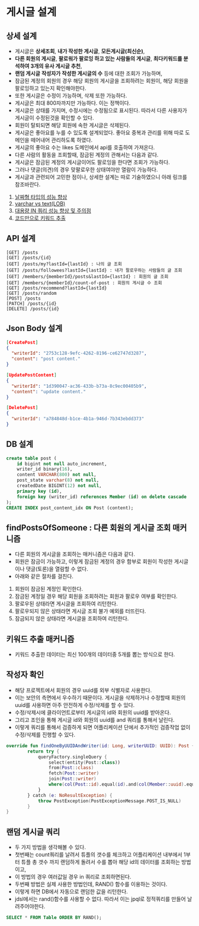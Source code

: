 # 게시글 설계

## 상세 설계
* 게시글은 **상세조회**, **내가 작성한 게시글**, **모든게시글(최신순)**,
* **다른 회원의 게시글**, **팔로워가 팔로잉 하고 있는 사람들의 게시글**, **최다키워드를 분석하여 3개의 유사 게시글 추천**,
* **랜덤 게시글** **작성자가 작성한 게시글의 수** 등에 대한 조회가 가능하며,
* 잠금된 계정의 회원의 경우 해당 회원의 게시글을 조회하려는 회원이, 해당 회원을 팔로잉하고 있는지 확인해야한다.
* 또한 게시글은 수정이 가능하며, 삭제 또한 가능하다.
* 게시글은 최대 800자까지만 가능하다. 이는 정책이다.
* 게시글은 상태를 가지며, 수정시에는 수정됨으로 표시된다. 따라서 다른 사용자가 게시글이 수정된것을 확인할 수 있다.
* 회원이 탈퇴되면 해당 회원에 속한 게시글은 삭제된다.
* 게시글은 좋아요를 누를 수 있도록 설계되었다. 좋아요 중복과 관리를 위해 따로 도메인을 떼어내어 관리하도록 하였다.
* 게시글의 좋아요 수는 likes 도메인에서 api를 호출하여 가져온다.
* 다른 사람의 활동을 조회할때, 잠금된 계정의 관해서는 다음과 같다.
* 게시글은 잠금된 계정의 게시글이어도 팔로잉을 한다면 조회가 가능하다.
* 그러나 댓글(의견)의 경우 맞팔로우한 상태여야만 열람이 가능하다.
* 게시글과 관련되어 고민한 점이나, 상세한 설계는 따로 기술하였으니 아래 링크를 참조바란다.
1. [날짜형 타입의 성능 향상](https://github.com/liveforone/howru/blob/master/Documents/DATETIME_PERFORMANCE.md)
2. [varchar vs text(LOB)](https://github.com/liveforone/howru/blob/master/Documents/VARCHAR_VS_TEXT.md)
3. [대용량 IN 쿼리 성능 향상 및 주의점](https://github.com/liveforone/howru/blob/master/Documents/BULK_IN_QUERY_PERFORMANCE.md)
4. [코드만으로 키워드 추출](https://github.com/liveforone/howru/blob/master/Documents/KEYWORD_EXTRACT_RECOMMEND.md)

## API 설계
```
[GET] /posts
[GET] /posts/{id}
[GET] /posts/my?lastId={lastId} : 나의 글 조회
[GET] /posts/followees?lastId={lastId} : 내가 팔로우하는 사람들의 글 조회
[GET] /members/{memberId}/posts&lastId={lastId} : 회원의 글 조회
[GET] /members/{memberId}/count-of-post : 회원의 게시글 수 조회
[GET] /posts/recommend?lastId={lastId}
[GET] /posts/random
[POST] /posts
[PATCH] /posts/{id}
[DELETE] /posts/{id}
```

## Json Body 설계
```json
[CreatePost]
{
  "writerId": "2753c128-9efc-4262-8196-ce62747d3287",
  "content": "post content."
}

[UpdatePostContent]
{
  "writerId": "1d390047-ac36-433b-b73a-8c9ec00405b9",
  "content": "update content."
}

[DeletePost]
{
  "writerId": "a784848d-b1ce-4b1a-946d-7b343ebdd373"
}
```

## DB 설계
```sql
create table post (
    id bigint not null auto_increment,
    writer_id binary(16),
    content VARCHAR(800) not null,
    post_state varchar(8) not null,
    createdDate BIGINT(12) not null,
    primary key (id),
    foreign key (writer_id) references Member (id) on delete cascade
);
CREATE INDEX post_content_idx ON Post (content);
```

## findPostsOfSomeone : 다른 회원의 게시글 조회 매커니즘
* 다른 회원의 게시글을 조회하는 매커니즘은 다음과 같다.
* 회원은 잠금이 가능하고, 이렇게 잠금된 계정의 경우 함부로 회원이 작성한 게시글이나 댓글(토론)을 열람할 수 없다.
* 아래와 같은 절차를 걸친다.
1. 회원이 잠금된 계정인 확인한다.
2. 잠금된 계정일 경우 해당 회원을 조회하려는 회원과 팔로우 여부를 확인한다.
3. 팔로우된 상태라면 게시글을 조회하여 리턴한다.
4. 팔로우되지 않은 상태라면 게시글 조회 불가 예외를 터뜨린다.
5. 잠금되지 않은 상태라면 게시글을 조회하여 리턴한다.

## 키워드 추출 매커니즘
* 키워드 추출한 데이터는 최신 100개의 데이터중 5개를 뽑는 방식으로 한다.

## 작성자 확인
* 해당 프로젝트에서 회원의 경우 uuid를 외부 식별자로 사용한다.
* 이는 보안의 측면에서 우수하기 때문이다. 게시글을 삭제하거나 수정할때 회원의 uuid를 사용하면 아주 안전하게 수정/삭제를 할 수 있다.
* 수정/삭제시에 클라이언트로부터 게시글의 id와 회원의 uuid를 받아온다.
* 그리고 조인을 통해 게시글 id와 회원의 uuid를 and 쿼리를 통해서 날린다.
* 이렇게 쿼리를 통해서 검증하게 되면 어플리케이션 단에서 추가적인 검증작업 없이 수정/삭제를 진행할 수 있다.
```kotlin
override fun findOneByUUIDAndWriter(id: Long, writerUUID: UUID): Post {
        return try {
            queryFactory.singleQuery {
                select(entity(Post::class))
                from(Post::class)
                fetch(Post::writer)
                join(Post::writer)
                where(col(Post::id).equal(id).and(col(Member::uuid).equal(writerUUID)))
            }
        } catch (e: NoResultException) {
            throw PostException(PostExceptionMessage.POST_IS_NULL)
        }
}
```

## 랜덤 게시글 쿼리
* 두 가지 방법을 생각해볼 수 있다.
* 첫번째는 count쿼리를 날려서 튜플의 갯수를 체크하고 어플리케이션 내부에서 1부터 튜플 총 갯수 까지 랜덤하게 돌려서 수를 뽑아 해당 id의 데이터를 조회하는 방법이고,
* 이 방법의 경우 여러값일 경우 in 쿼리로 조회하면된다.
* 두번째 방법은 실제 사용한 방법인데, RAND() 함수를 이용하는 것이다.
* 이렇게 하면 DB에서 자동으로 랜덤한 값을 리턴한다.
* jdsl에서는 rand()함수를 사용할 수 없다. 따라서 이는 jpql로 정적쿼리를 만들어 날려주어야한다.
```sql
SELECT * FROM Table ORDER BY RAND();
```
